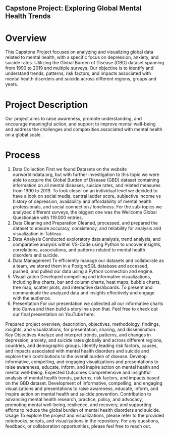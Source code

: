 ## Capstone Project: Exploring Global Mental Health Trends

# Overview
This Capstone Project focuses on analyzing and visualizing global data related to mental health, with a specific focus on depression, anxiety, and suicide rates. Utilizing the Global Burden of Disease (GBD) dataset spanning from 1990 to 2019 and multiple surveys. Our objective is to identify and understand trends, patterns, risk factors, and impacts associated with mental health disorders and suicide across different regions, groups and years. 

# Project Description
Our project aims to raise awareness, promote understanding, and encourage meaningful action, and support to improve mental well-being and address the challenges and complexities associated with mental health on a global scale.

# Process
1. Data Collection
First we found Datasets on the website ourworldindata.org, but with further investigation to this topic we were able to acquire the Global Burden of Disease (GBD) dataset containing information on all mental diseases, suicide rates, and related measures from 1990 to 2019. To look closer on an individual level we decided to have a look on social media, cantral ladder score, subjective income vs history of depression, availability and affordability of mental health professionals, and social connection / loneliness. For the sub-topics we analyzed different surveys, the biggest one was the Wellcome Global Questionaire with 119.000 entries. 
2. Data Cleaning and Preparation
Cleaned, processed, and prepared the dataset to ensure accuracy, consistency, and reliability for analysis and visualization in Tableau.
3. Data Analysis
Conducted exploratory data analysis, trend analysis, and comparative analysis within VS-Code using Python to uncover insights, correlations, associations, and patterns related to mental health disorders and suicide.
4. Data Management
To efficiently manage our datasets and collaborate as a team, we stored them in a PostgreSQL database and accessed, pushed, and pulled our data using a Python connection and engine.
5. Visualization
Developed compelling and informative visualizations, including line charts, bar and column charts, heat maps, bubble charts, tree map, scatter plots, and interactive dashboards. To present and communicate the analyzed data and insights effectively and engage with the audience.
7. Presentation
For our presentation we collected all our informative charts into Canva and then build a storyline upon that. Feel free to check out our final presentation on YouTube here:


Prepared project overview, description, objectives, methodology, findings, insights, and visualizations, for presentation, sharing, and dissemination.
Key Objectives
Analyze and interpret trends, patterns, and changes in depression, anxiety, and suicide rates globally and across different regions, countries, and demographic groups.
Identify leading risk factors, causes, and impacts associated with mental health disorders and suicide and explore their contributions to the overall burden of disease.
Develop informative, compelling, and engaging visualizations and presentations to raise awareness, educate, inform, and inspire action on mental health and mental well-being.
Expected Outcomes
Comprehensive and insightful analysis of mental health trends, patterns, risk factors, and impacts based on the GBD dataset.
Development of informative, compelling, and engaging visualizations and presentations to raise awareness, educate, inform, and inspire action on mental health and suicide prevention.
Contribution to advancing mental health research, practice, policy, and advocacy, promoting mental well-being, resilience, and recovery, and supporting efforts to reduce the global burden of mental health disorders and suicide.
Usage
To explore the project and visualizations, please refer to the provided notebooks, scripts, and visualizations in the repository. For any questions, feedback, or collaboration opportunities, please feel free to reach out.
